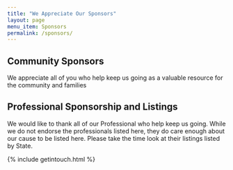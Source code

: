 ```yaml
---
title: "We Appreciate Our Sponsors"
layout: page
menu_item: Sponsors
permalink: /sponsors/
---
```



## Community Sponsors
We appreciate all of you who help keep us going as a valuable resource for the community and families

## Professional Sponsorship and Listings
We would like to thank all of our Professional who help keep us going. While we do not endorse the professionals listed here, they do care enough about our cause to be listed here. Please take the time look at their listings listed by State.



{% include getintouch.html %}
